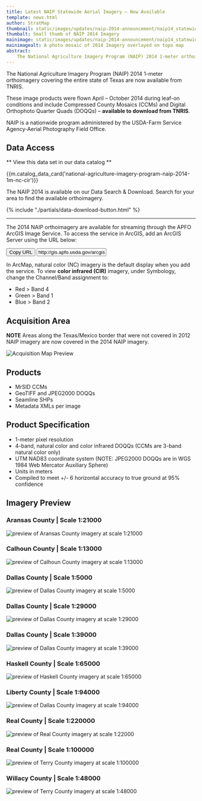 ```yaml
---
title: Latest NAIP Statewide Aerial Imagery – Now Available
template: news.html
author: StratMap
thumbnail: static/images/updates/naip-2014-announcement/naip14_statewide_topo_th.jpg
thumbalt: Small thumb of NAIP 2014 Imagery
mainimage: static/images/updates/naip-2014-announcement/naip14_statewide_topo.jpg
mainimagealt: A photo mosaic of 2014 Imagery overlayed on topo map
abstract:
    The National Agriculture Imagery Program (NAIP) 2014 1-meter orthoimagery covering the entire state of Texas are now available from TNRIS.
---
```

The National Agriculture Imagery Program (NAIP) 2014 1-meter orthoimagery covering the entire state of Texas are now available from TNRIS. 

These image products were flown April – October 2014 during leaf-on conditions and include Compressed County Mosaics (CCMs) and Digital Orthophoto Quarter Quads (DOQQs) – **available to download from TNRIS**.

NAIP is a nationwide program administered by the USDA-Farm Service Agency-Aerial Photography Field Office.

## Data Access
** View this data set in our data catalog **

{{m.catalog_data_card('national-agriculture-imagery-program-naip-2014-1m-nc-cir')}}

The NAIP 2014 is available on our Data Search & Download. Search for your area to find the available orthoimagery.

<div class="media">
  <div class="media-left">
    {% include "./partials/data-download-button.html" %}
  </div>
  <div class="media-body">
  </div>
</div>

****

The 2014 NAIP orthoimagery are available for streaming through the APFO ArcGIS Image Service. To access the service in ArcGIS, add an ArcGIS Server using the URL below:

<div class="input-group copy-url-container">
      <span class="input-group-btn">
    <button class="btn btn-tnris copy-url-btn" type="button">
      <i class="fa fa-clipboard"></i> Copy URL
    </button>
  </span>
  <input class="wms-url copy-url-input form-control" type="text" readonly value="http://gis.apfo.usda.gov/arcgis/services">
</div>


In ArcMap, natural color (NC) imagery is the default display when you add the service. To view **color infrared (CIR)** imagery, under Symbology, change the Channel/Band assignment to:
- Red > Band 4
- Green > Band 1
- Blue > Band 2

## Acquisition Area
**NOTE** Areas along the Texas/Mexico border that were not covered in 2012 NAIP imagery are now covered in the 2014 NAIP imagery.

<img class="img-responsive" alt="Acquisition Map Preview" src="{{m.link('static/images/updates/naip-2014-announcement/naip14_acquisition_map_sm.jpg')}}">

## Products
- MrSID CCMs
- GeoTIFF and JPEG2000 DOQQs
- Seamline SHPs
- Metadata XMLs per image

## Product Specification
- 1-meter pixel resolution
- 4-band, natural color and color infrared DOQQs (CCMs are 3-band natural color only)
- UTM NAD83 coordinate system (NOTE: JPEG2000 DOQQs are in WGS 1984 Web Mercator Auxiliary Sphere)
- Units in meters
- Compiled to meet +/- 6 horizontal accuracy to true ground at 95% confidence

## Imagery Preview
### Aransas County | Scale 1:21000
<img class="img-responsive" src="{{m.link('static/images/updates/naip-2014-announcement/naip14_aransas_wms_1to21000_sm.jpg')}}" alt="preview of Aransas County imagery at scale 1:21000">

### Calhoun County | Scale 1:13000
<img class="img-responsive" src="{{m.link('static/images/updates/naip-2014-announcement/naip14_calhoun_wms_1to13000.jpg')}}" alt="preview of Calhoun County imagery at scale 1:13000">

### Dallas County | Scale 1:5000
<img class="img-responsive" src="{{m.link('static/images/updates/naip-2014-announcement/naip14_dallas_ccm_1to5000.jpg')}}" alt="preview of Dallas County imagery at scale 1:5000">

### Dallas County | Scale 1:29000
<img class="img-responsive" src="{{m.link('static/images/updates/naip-2014-announcement/naip14_dallas_ccm_1to29000.jpg')}}" alt="preview of Dallas County imagery at scale 1:29000">

### Dallas County | Scale 1:39000
<img class="img-responsive" src="{{m.link('static/images/updates/naip-2014-announcement/naip14_dallas_ccm_1to39000.jpg')}}" alt="preview of Dallas County imagery at scale 1:39000">

### Haskell County | Scale 1:65000
<img class="img-responsive" src="{{m.link('static/images/updates/naip-2014-announcement/naip14_haskell_wms_1to65000.jpg')}}" alt="preview of Haskell County imagery at scale 1:65000">

### Liberty County | Scale 1:94000
<img class="img-responsive" src="{{m.link('static/images/updates/naip-2014-announcement/naip14_liberty_wms_1to94000.jpg')}}" alt="preview of Dallas County imagery at scale 1:94000">

### Real County | Scale 1:220000
<img class="img-responsive" src="{{m.link('static/images/updates/naip-2014-announcement/naip14_real_wms_1to220000.jpg')}}" alt="preview of Real County imagery at scale 1:22000">

### Real County | Scale 1:100000
<img class="img-responsive" src="{{m.link('static/images/updates/naip-2014-announcement/naip14_terry_wms_1to100000.jpg')}}" alt="preview of Terry County imagery at scale 1:100000">

### Willacy County | Scale 1:48000
<img class="img-responsive" src="{{m.link('static/images/updates/naip-2014-announcement/naip14_willacy_wms_1to48000.jpg')}}" alt="preview of Terry County imagery at scale 1:48000">


